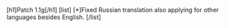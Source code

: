 [h1]Patch 1.1g[/h1]
[list]
[*]Fixed Russian translation also applying for other languages besides English.
[/list]